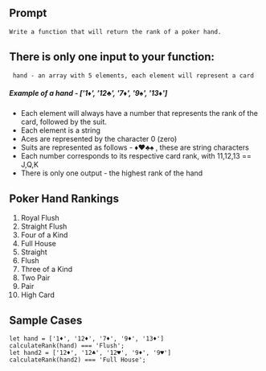 ## Prompt
```markdown
Write a function that will return the rank of a poker hand.
```

## There is only one input to your function:
``` hand - an array with 5 elements, each element will represent a card```

##### Example of a hand - ['1♦', '12♣', '7♦', '9♠', '13♦']

* Each element will always have a number that represents the rank of the card, followed by the suit.
* Each element is a string
* Aces are represented by the character 0 (zero)
* Suits are represented as follows -  ♦♥♣♠ , these are string characters
* Each number corresponds to its respective card rank, with 11,12,13 == J,Q,K
* There is only one output - the highest rank of the hand

## Poker Hand Rankings

1. Royal Flush
2. Straight Flush
3. Four of a Kind
4. Full House
5. Straight
6. Flush
7. Three of a Kind
8. Two Pair
9. Pair
10. High Card


## Sample Cases

```
let hand = ['1♦', '12♦', '7♦', '9♦', '13♦']
calculateRank(hand) === 'Flush';
let hand2 = ['12♦', '12♣', '12♥', '9♦', '9♥']
calculateRank(hand2) === 'Full House';
```
